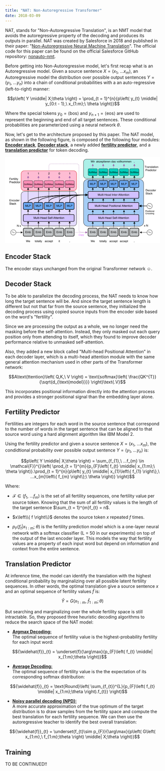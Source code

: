 ```yaml
---
title: "NAT: Non-Autoregressive Transformer"
date: 2018-03-09
---
```


NAT, stands for "Non-Autoregressive Translation", is an NMT model that
avoids the autoregressive property of the decoding and produces its
outputs in parallel. NAT was created by Salesforce in 2018 and published
in their paper: "[Non-Autoregressive Neural Machine
Translation](https://arxiv.org/pdf/1711.02281.pdf)". The official code
for this paper can be found on the official Salesforce GitHub
repository: [nonauto-nmt](https://github.com/salesforce/nonauto-nmt).

Before getting into Non-Autoregressive model, let's first recap what is
an Autoregressive model. Given a source sentence
$X = \left( x_{1},\ ...x_{m} \right)$, an Autoregressive model the
distribution over possible output sentences
$Y = \left( y_{1},\ ...y_{n} \right)$ into a chain of conditional
probabilities with a an auto-regressive (left-to-right) manner:

$$p\left( Y \middle| X;\theta \right) = \prod_{t = 1}^{n}{p\left( y_{t} \middle| y_{0:t - 1},\ x_{1:m};\ \theta \right)}$$

Where the special tokens $y_{0} = \left\langle \text{bos} \right\rangle$
and $y_{n + 1} = \left\langle \text{eos} \right\rangle$ are used to
represent the beginning and end of all target sentences. These
conditional probabilities are parameterized using a neural network
$\theta$.

Now, let's get to the architecture proposed by this paper. The NAT
model, as shown in the following figure, is composed of the following
four modules: <u><strong>Encoder stack</strong></u>,
<u><strong>Decoder stack</strong></u>, a newly added
<u><strong>fertility predictor</strong></u>, and a <u><strong>translation
predictor</strong></u> for token decoding.

<div align="center">
    <img src="media/NAT/image1.png" width=750>
</div>

Encoder Stack
-------------

The encoder stays unchanged from the original Transformer network ☺.

Decoder Stack
-------------

To be able to parallelize the decoding process, the NAT needs to know
how long the target sentence will be. And since the target sentence
length is different but not that far from the source sentence, they
initialized the decoding process using copied source inputs from the
encoder side based on the word's "fertility".

Since we are processing the output as a whole, we no longer need the
masking before the self-attention. Instead, they only masked out each
query position only from attending to itself, which they found to
improve decoder performance relative to unmasked self-attention.

Also, they added a new block called "Multi-head Positional Attention" in
each decoder layer, which is a multi-head attention module with the same
general attention mechanism used in other parts of the Transformer
network:

$$A\text{ttention}\left( Q,K,\ V \right) = \text{softmax}\left( \frac{QK^{T}}{\sqrt{d_{\text{model}}}} \right)\text{.V}$$

This incorporates positional information directly into the attention
process and provides a stronger positional signal than the embedding
layer alone.

Fertility Predictor
-------------------

Fertilities are integers for each word in the source sentence that
correspond to the number of words in the target sentence that can be
aligned to that source word using a hard alignment algorithm like IBM
Model 2.

Using the fertility predictor and given a source sentence
$X = \left( x_{1},\ ...x_{m} \right)$, the condidtional probability
over possible output sentence $Y = \left( y_{1},\ ...y_{n} \right)$
is:

$$p\left( Y \middle| X;\theta \right) = \sum_{f_{1},\ ...f_{m} \in \mathcal{F}}^{}\left( \prod_{t = 1}^{m}{p_{F}\left( f_{t} \middle| x_{1:m};\ \theta \right)}.\prod_{t = 1}^{n}{p\left( y_{t} \middle| x_{1}\left\{ f_{1} \right\},\ ...x_{m}\left\{ f_{m} \right\};\ \theta \right)} \right)$$

Where:

-   $\mathcal{F} \in \left( f_{1},\ ...f_{m} \right)$ is the set of
    all fertility sequences, one fertility value per source token.
    Knowing that the sum of all fertility values is the length of the
    target sentence $\sum_{t = 1}^{m}f_{t} = n$.

-   <span>$x\left\\{ f \right\\}$</span> denotes the source token $x$ repeated $f$
    times.

-   $p_{F}\left( f_{t} \middle| x_{1:m};\ \theta \right)$ is the
    fertility prediction model which is a one-layer neural network with
    a softmax classifier (L = 50 in our experiments) on top of the
    output of the last encoder layer. This models the way that fertility
    values are a property of each input word but depend on information
    and context from the entire sentence.

Translation Predictor
---------------------

At inference time, the model can identify the translation with the
highest conditional probability by marginalizing over all possible
latent fertility sequences. In other words, the optimal translation give
a source sentence $x$ and an optimal sequence of fertility values
$\widehat{f}$ is:

$$\widehat{Y} = G\left( x_{1:m},\ {\widehat{f}}_{1:m};\theta \right)$$

But searching and marginalizing over the whole fertility space is still
intractable. So, they proposed three heuristic decoding algorithms to
reduce the search space of the NAT model:

-   <u><strong>Argmax Decoding:</strong></u>\
    The optimal sequence of fertility value is the highest-probability
    fertility for each input word:

$${\widehat{f}}_{t} = \underset{f}{\arg\max}{p_{F}\left( f_{t} \middle| x_{1:m};\theta \right)}$$

-   <u><strong>Average Decoding:</strong></u>\
    The optimal sequence of fertility value is the the expectation of
    its corresponding softmax distribution:

$${\widehat{f}}_{t} = \text{Round}\left( \sum_{f_{t}}^{L}{p_{F}\left( f_{t} \middle| x_{1:m};\theta \right).f_{t}} \right)$$

-   <u><strong>Noisy parallel decoding (NPD):</strong></u>\
    A more accurate approximation of the true optimum of the target
    distribution is to draw samples from the fertility space and compute
    the best translation for each fertility sequence. We can then use
    the autoregressive teacher to identify the best overall translation:

$${\widehat{f}}_{t} = \underset{f_{t}\sim p_{F}}{\arg\max}{p\left( G\left( x_{1:m},\ f_{1:m};\theta \right) \middle| X;\theta \right)}$$

Training
--------

TO BE CONTINUED!!
